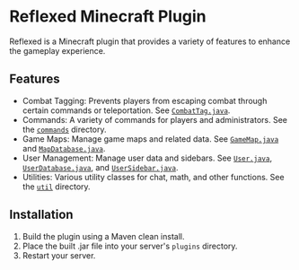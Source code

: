 # Reflexed Minecraft Plugin

Reflexed is a Minecraft plugin that provides a variety of features to enhance the gameplay experience.

## Features

- Combat Tagging: Prevents players from escaping combat through certain commands or teleportation. See [`CombatTag.java`](reflexed/src/main/java/mc/reflexed/combat/CombatTag.java).
- Commands: A variety of commands for players and administrators. See the [`commands`](reflexed/src/main/java/mc/reflexed/command/commands) directory.
- Game Maps: Manage game maps and related data. See [`GameMap.java`](reflexed/src/main/java/mc/reflexed/map/GameMap.java) and [`MapDatabase.java`](reflexed/src/main/java/mc/reflexed/map/MapDatabase.java).
- User Management: Manage user data and sidebars. See [`User.java`](reflexed/src/main/java/mc/reflexed/user/User.java), [`UserDatabase.java`](reflexed/src/main/java/mc/reflexed/user/UserDatabase.java), and [`UserSidebar.java`](reflexed/src/main/java/mc/reflexed/user/UserSidebar.java).
- Utilities: Various utility classes for chat, math, and other functions. See the [`util`](reflexed/src/main/java/mc/reflexed/util) directory.

## Installation

1. Build the plugin using a Maven clean install.
2. Place the built .jar file into your server's `plugins` directory.
3. Restart your server.